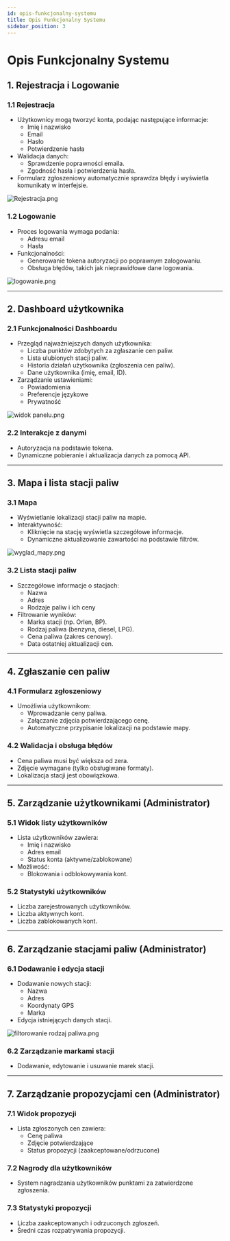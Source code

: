 ```yaml
---
id: opis-funkcjonalny-systemu
title: Opis Funkcjonalny Systemu
sidebar_position: 3
---
```


# Opis Funkcjonalny Systemu

## 1. Rejestracja i Logowanie

### 1.1 Rejestracja
- Użytkownicy mogą tworzyć konta, podając następujące informacje:
    - Imię i nazwisko
    - Email
    - Hasło
    - Potwierdzenie hasła
- Walidacja danych:
    - Sprawdzenie poprawności emaila.
    - Zgodność hasła i potwierdzenia hasła.
- Formularz zgłoszeniowy automatycznie sprawdza błędy i wyświetla komunikaty w interfejsie.

![Rejestracja.png](../static/img/Rejestracja.png)

### 1.2 Logowanie
- Proces logowania wymaga podania:
    - Adresu email
    - Hasła
- Funkcjonalności:
    - Generowanie tokena autoryzacji po poprawnym zalogowaniu.
    - Obsługa błędów, takich jak nieprawidłowe dane logowania.

![logowanie.png](../static/img/logowanie.png)

---

## 2. Dashboard użytkownika

### 2.1 Funkcjonalności Dashboardu
- Przegląd najważniejszych danych użytkownika:
    - Liczba punktów zdobytych za zgłaszanie cen paliw.
    - Lista ulubionych stacji paliw.
    - Historia działań użytkownika (zgłoszenia cen paliw).
    - Dane użytkownika (imię, email, ID).
- Zarządzanie ustawieniami:
    - Powiadomienia
    - Preferencje językowe
    - Prywatność

![widok panelu.png](../static/img/widok%20panelu.png)

### 2.2 Interakcje z danymi
- Autoryzacja na podstawie tokena.
- Dynamiczne pobieranie i aktualizacja danych za pomocą API.

---

## 3. Mapa i lista stacji paliw

### 3.1 Mapa
- Wyświetlanie lokalizacji stacji paliw na mapie.
- Interaktywność:
    - Kliknięcie na stację wyświetla szczegółowe informacje.
    - Dynamiczne aktualizowanie zawartości na podstawie filtrów.

![wyglad_mapy.png](../static/img/wyglad_mapy.png)

### 3.2 Lista stacji paliw
- Szczegółowe informacje o stacjach:
    - Nazwa
    - Adres
    - Rodzaje paliw i ich ceny
- Filtrowanie wyników:
    - Marka stacji (np. Orlen, BP).
    - Rodzaj paliwa (benzyna, diesel, LPG).
    - Cena paliwa (zakres cenowy).
    - Data ostatniej aktualizacji cen.

---

## 4. Zgłaszanie cen paliw

### 4.1 Formularz zgłoszeniowy
- Umożliwia użytkownikom:
    - Wprowadzanie ceny paliwa.
    - Załączanie zdjęcia potwierdzającego cenę.
    - Automatyczne przypisanie lokalizacji na podstawie mapy.

### 4.2 Walidacja i obsługa błędów
- Cena paliwa musi być większa od zera.
- Zdjęcie wymagane (tylko obsługiwane formaty).
- Lokalizacja stacji jest obowiązkowa.

---

## 5. Zarządzanie użytkownikami (Administrator)

### 5.1 Widok listy użytkowników
- Lista użytkowników zawiera:
    - Imię i nazwisko
    - Adres email
    - Status konta (aktywne/zablokowane)
- Możliwość:
    - Blokowania i odblokowywania kont.

### 5.2 Statystyki użytkowników
- Liczba zarejestrowanych użytkowników.
- Liczba aktywnych kont.
- Liczba zablokowanych kont.

---

## 6. Zarządzanie stacjami paliw (Administrator)

### 6.1 Dodawanie i edycja stacji
- Dodawanie nowych stacji:
    - Nazwa
    - Adres
    - Koordynaty GPS
    - Marka
- Edycja istniejących danych stacji.

![filtorowanie rodzaj paliwa.png](../static/img/filtorowanie%20rodzaj%20paliwa.png)

### 6.2 Zarządzanie markami stacji
- Dodawanie, edytowanie i usuwanie marek stacji.

---

## 7. Zarządzanie propozycjami cen (Administrator)

### 7.1 Widok propozycji
- Lista zgłoszonych cen zawiera:
    - Cenę paliwa
    - Zdjęcie potwierdzające
    - Status propozycji (zaakceptowane/odrzucone)

### 7.2 Nagrody dla użytkowników
- System nagradzania użytkowników punktami za zatwierdzone zgłoszenia.

### 7.3 Statystyki propozycji
- Liczba zaakceptowanych i odrzuconych zgłoszeń.
- Średni czas rozpatrywania propozycji.
